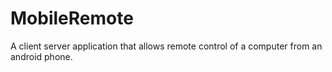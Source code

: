 # MobileRemote
A client server application that allows remote control of a computer from an android phone.
